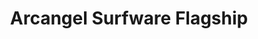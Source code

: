 ---
ee_id: '4396'
site: '1'
type: '2'
url: 2017-062-arcangel-surfware-flagship
title: Arcangel Surfware Flagship
year: '2018'
display_year: '2018'
medium: Flagship store
dims: 32 sq meters
pitch: Flagship store. Ran 4 2 years in my home of Stavanger, Norway(!!!!). Thx 2
  all who stopped by.
ps: ''
live_url: ''
related: ''
youtube: ''
related_code: ''
imgs: flagship-2017-062-database-jih--YsOT.jpg,flagship-2017-062-database-jih--4tEb.jpg,flagship-2017-062-database-jih--d87z.jpg,flagship-2017-062-database-jih--8Fus.jpg,flagship-2017-062-database-jih--eObU.jpg,flagship-2017-062-database-jih--GhMO.jpg,flagship-2017-062-database-jih--hjqV.jpg,flagship-2017-062-database-jih--rrqI.jpg,flagship-2017-062-database-jih--Kq09.jpg
subheading: ''
download: ''
add_credit: ''
commission: ''
layout: things-i-made
---